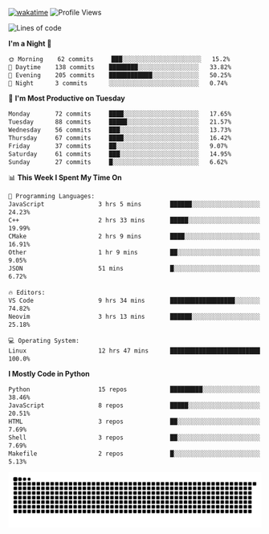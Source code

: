 [![wakatime](https://wakatime.com/badge/user/b920b284-3cde-4cd4-b72e-f7f22d050b16.svg)](https://wakatime.com/@b920b284-3cde-4cd4-b72e-f7f22d050b16)
![Profile Views](http://img.shields.io/badge/Profile%20Views-856-blue)
<!--START_SECTION:waka-->
![Lines of code](https://img.shields.io/badge/From%20Hello%20World%20I%27ve%20Written--431%20Thousand%20lines%20of%20code-blue)

**I'm a Night 🦉** 

```text
🌞 Morning    62 commits     ███░░░░░░░░░░░░░░░░░░░░░░   15.2% 
🌆 Daytime    138 commits    ████████░░░░░░░░░░░░░░░░░   33.82% 
🌃 Evening    205 commits    ████████████░░░░░░░░░░░░░   50.25% 
🌙 Night      3 commits      ░░░░░░░░░░░░░░░░░░░░░░░░░   0.74%

```
📅 **I'm Most Productive on Tuesday** 

```text
Monday       72 commits     ████░░░░░░░░░░░░░░░░░░░░░   17.65% 
Tuesday      88 commits     █████░░░░░░░░░░░░░░░░░░░░   21.57% 
Wednesday    56 commits     ███░░░░░░░░░░░░░░░░░░░░░░   13.73% 
Thursday     67 commits     ████░░░░░░░░░░░░░░░░░░░░░   16.42% 
Friday       37 commits     ██░░░░░░░░░░░░░░░░░░░░░░░   9.07% 
Saturday     61 commits     ███░░░░░░░░░░░░░░░░░░░░░░   14.95% 
Sunday       27 commits     █░░░░░░░░░░░░░░░░░░░░░░░░   6.62%

```


📊 **This Week I Spent My Time On** 

```text
💬 Programming Languages: 
JavaScript               3 hrs 5 mins        ██████░░░░░░░░░░░░░░░░░░░   24.23% 
C++                      2 hrs 33 mins       █████░░░░░░░░░░░░░░░░░░░░   19.99% 
CMake                    2 hrs 9 mins        ████░░░░░░░░░░░░░░░░░░░░░   16.91% 
Other                    1 hr 9 mins         ██░░░░░░░░░░░░░░░░░░░░░░░   9.05% 
JSON                     51 mins             █░░░░░░░░░░░░░░░░░░░░░░░░   6.72%

🔥 Editors: 
VS Code                  9 hrs 34 mins       ██████████████████░░░░░░░   74.82% 
Neovim                   3 hrs 13 mins       ██████░░░░░░░░░░░░░░░░░░░   25.18%

💻 Operating System: 
Linux                    12 hrs 47 mins      █████████████████████████   100.0%

```

**I Mostly Code in Python** 

```text
Python                   15 repos            █████████░░░░░░░░░░░░░░░░   38.46% 
JavaScript               8 repos             █████░░░░░░░░░░░░░░░░░░░░   20.51% 
HTML                     3 repos             ██░░░░░░░░░░░░░░░░░░░░░░░   7.69% 
Shell                    3 repos             ██░░░░░░░░░░░░░░░░░░░░░░░   7.69% 
Makefile                 2 repos             █░░░░░░░░░░░░░░░░░░░░░░░░   5.13%

```



<!--END_SECTION:waka-->
![Snake animation](https://raw.githubusercontent.com/timmypidashev/timmypidashev/main/commits.svg)

